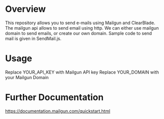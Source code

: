 # Overview
This repository allows you to send e-mails using Mailgun and ClearBlade. The mailgun api allows to send email using http. We can either use mailgun domain to send emails, or create our own domain. Sample code to send mail is given in SendMail.js.

# Usage
Replace YOUR_API_KEY with Mailgun API key
Replace YOUR_DOMAIN with your Mailgun Domain

# Further Documentation
https://documentation.mailgun.com/quickstart.html